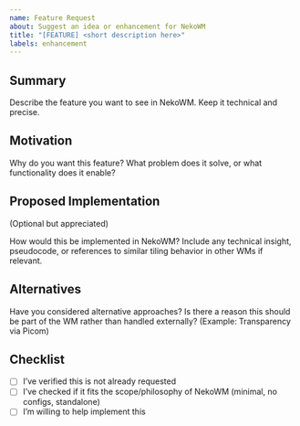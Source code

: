 ```yaml
---
name: Feature Request
about: Suggest an idea or enhancement for NekoWM
title: "[FEATURE] <short description here>"
labels: enhancement
---
```


## Summary

Describe the feature you want to see in NekoWM. Keep it technical and precise.

## Motivation

Why do you want this feature? What problem does it solve, or what functionality does it enable?

## Proposed Implementation

(Optional but appreciated)

How would this be implemented in NekoWM? Include any technical insight, pseudocode, or references to similar tiling behavior in other WMs if relevant.

## Alternatives

Have you considered alternative approaches? Is there a reason this should be part of the WM rather than handled externally? (Example: Transparency via Picom)

## Checklist

- [ ] I’ve verified this is not already requested
- [ ] I’ve checked if it fits the scope/philosophy of NekoWM (minimal, no configs, standalone)
- [ ] I’m willing to help implement this
